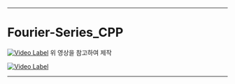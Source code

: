 ***

# Fourier-Series_CPP
[![Video Label](https://img.youtube.com/vi/MY4luNgGfms/0.jpg)](https://youtu.be/MY4luNgGfms)
위 영상을 참고하여 제작

[![Video Label](https://img.youtube.com/vi/pZXLSCzHu3I/0.jpg)](https://youtu.be/pZXLSCzHu3I)

***
